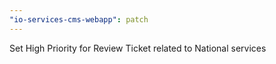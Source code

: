 ```yaml
---
"io-services-cms-webapp": patch
---
```


Set High Priority for Review Ticket related to National services
